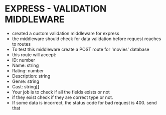 # EXPRESS - VALIDATION MIDDLEWARE
- created a custom validation middleware for express
- the middleware should check for data validation before request reaches to routes
- To test this middleware create a POST route for 'movies' database
- this route will accept:
- ID: number
- Name: string
- Rating: number
- Description: string
- Genre: string
- Cast: string[]
- Your job is to check if all the fields exists or not
- if they exist check if they are correct type or not.
- If some data is incorrect, the status code for bad request is 400. send that
